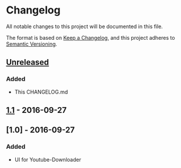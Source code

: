 # Changelog
All notable changes to this project will be documented in this file.

The format is based on [Keep a Changelog](https://keepachangelog.com/en/1.0.0/),
and this project adheres to [Semantic Versioning](https://semver.org/spec/v2.0.0.html).

## [Unreleased]

### Added

- This CHANGELOG.md

## [1.1] - 2016-09-27

## [1.0] - 2016-09-27

### Added

- UI for Youtube-Downloader

[Unreleased]: https://github.com/Art4/FullVideoRSSFeed/compare/1.1...HEAD
[1.1]: https://github.com/Art4/FullVideoRSSFeed/compare/1.0...1.1
